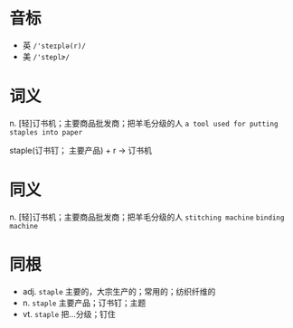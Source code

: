 # 音标

- 英 `/'steɪplə(r)/`
- 美 `/'steplɚ/`

# 词义

n. [轻]订书机；主要商品批发商；把羊毛分级的人
`a tool used for putting staples into paper`



staple(订书钉； 主要产品) + r → 订书机

# 同义

n. [轻]订书机；主要商品批发商；把羊毛分级的人
`stitching machine` `binding machine`

# 同根

- adj. `staple` 主要的，大宗生产的；常用的；纺织纤维的
- n. `staple` 主要产品；订书钉；主题
- vt. `staple` 把…分级；钉住

